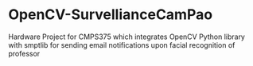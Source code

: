 # OpenCV-SurvellianceCamPao
Hardware Project for CMPS375 which integrates OpenCV Python library with smptlib for sending email notifications upon facial recognition of professor
